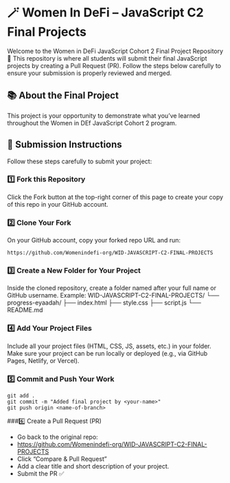 # 🪄 Women In DeFi – JavaScript C2 Final Projects

Welcome to the Women in DeFi JavaScript Cohort 2 Final Project Repository 🎉
This repository is where all students will submit their final JavaScript projects by creating a Pull Request (PR).
Follow the steps below carefully to ensure your submission is properly reviewed and merged.

## 📚 About the Final Project
This project is your opportunity to demonstrate what you’ve learned throughout the Women in DEf JavaScript Cohort 2 program.

## 🧭 Submission Instructions
Follow these steps carefully to submit your project:
### 1️⃣ Fork this Repository
Click the Fork button at the top-right corner of this page to create your copy of this repo in your GitHub account.
### 2️⃣ Clone Your Fork
On your GitHub account, copy your forked repo URL and run:
```
https://github.com/Womenindefi-org/WID-JAVASCRIPT-C2-FINAL-PROJECTS
```

### 3️⃣ Create a New Folder for Your Project
Inside the cloned repository, create a folder named after your full name or GitHub username.
Example:
WID-JAVASCRIPT-C2-FINAL-PROJECTS/
└── progress-eyaadah/
     ├── index.html
     ├── style.css
     ├── script.js
     └── README.md
     

### 4️⃣ Add Your Project Files
Include all your project files (HTML, CSS, JS, assets, etc.) in your folder.
Make sure your project can be run locally or deployed (e.g., via GitHub Pages, Netlify, or Vercel).
### 5️⃣ Commit and Push Your Work
```
git add .
git commit -m "Added final project by <your-name>"
git push origin <name-of-branch>
```

###6️⃣ Create a Pull Request (PR)
- Go back to the original repo:
- https://github.com/Womenindefi-org/WID-JAVASCRIPT-C2-FINAL-PROJECTS
- Click “Compare & Pull Request”
- Add a clear title and short description of your project.
- Submit the PR ✅


